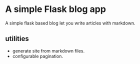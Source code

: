 # A simple Flask blog app

A simple flask based blog let you write articles with markdown.

## utilities

* generate site from markdown files.
* configurable pagination.